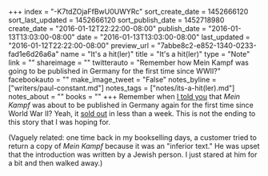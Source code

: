 +++
index = "-K7tdZOjaFfBwU0UWYRc"
sort_create_date = 1452666120
sort_last_updated = 1452666120
sort_publish_date = 1452718980
create_date = "2016-01-12T22:22:00-08:00"
publish_date = "2016-01-13T13:03:00-08:00"
date = "2016-01-13T13:03:00-08:00"
last_updated = "2016-01-12T22:22:00-08:00"
preview_url = "7abbe8c2-e852-1340-0233-fad1e6d26a6a"
name = "It's a hit(ler)"
title = "It's a hit(ler)"
type = "Note"
link = ""
shareimage = ""
twitterauto = "Remember how Mein Kampf was going to be published in Germany for the first time since WWII?"
facebookauto = ""
make_image_tweet = "False"
notes_byline = ["writers/paul-constant.md"]
notes_tags = ["notes/its-a-hit(ler).md"]
notes_about = ""
books = ""
+++
Remember when [I told you](http://seattlereviewofbooks.com/notes/2015/12/29/mein-kampf-returns-to-germany/) that *Mein Kampf* was about to be published in Germany again for the first time since World War II? Yeah, it [sold out](https://www.rt.com/news/328494-mein-kampf-germany-sale/) in less than a week. This is not the ending to this story that I was hoping for. 

(Vaguely related: one time back in my bookselling days, a customer tried to return a copy of *Mein Kampf* because it was an "inferior text." He was upset that the introduction was written by a Jewish person. I just stared at him for a bit and then walked away.)
